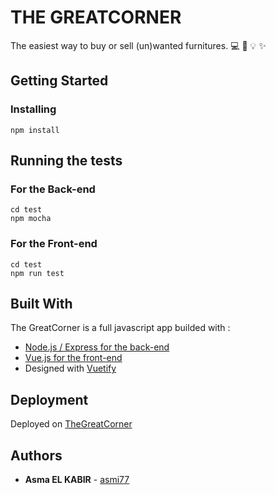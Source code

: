 # THE GREATCORNER

The easiest way to buy or sell (un)wanted furnitures. :computer: :tea: :bulb: :sparkles:

## Getting Started

### Installing

```
npm install
```
## Running the tests

### For the Back-end

```
cd test
npm mocha
```
### For the Front-end

```
cd test
npm run test
```

## Built With

The GreatCorner is a full javascript app builded with : 

* [Node.js / Express for the back-end](http://expressjs.com/)
* [Vue.js for the front-end](https://vuejs.org/) 
* Designed with [Vuetify](https://vuetifyjs.com/en/)

## Deployment

Deployed on [TheGreatCorner](#)

## Authors

* **Asma EL KABIR** - [asmi77](https://github.com/asmi77)